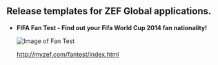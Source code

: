 Release templates for ZEF Global applications.
----------------------------------------------

* **FIFA Fan Test - Find out your Fifa World Cup 2014 fan nationality!**

  ![Image of Fan Test](https://raw.githubusercontent.com/zefsolutions/release-templates/master/fantest/assets/images/share.png)

  http://myzef.com/fantest/index.html
